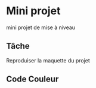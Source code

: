 # Mini projet
mini projet de mise à niveau


## Tâche
Reproduiser la maquette du projet


## Code Couleur

